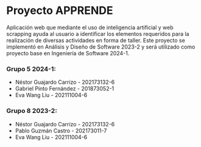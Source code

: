 # Proyecto APPRENDE
 Aplicación web que mediante el uso de inteligencia artificial y web scrapping ayuda al usuario a identificar los elementos requeridos para la realización de diversas actividades en forma de taller.
 Este proyecto se implementó en Análisis y Diseño de Software 2023-2 y será utilizado como proyecto base en Ingeniería de Software 2024-1.

### Grupo 5 2024-1:
- Néstor Guajardo Carrizo - 202173132-6
- Gabriel Pinto Fernández - 201873052-1
- Eva Wang Liu - 202111004-6

### Grupo 8 2023-2:
- Néstor Guajardo Carrizo - 202173132-6
- Pablo Guzmán Castro - 202173011-7
- Eva Wang Liu - 202111004-6
